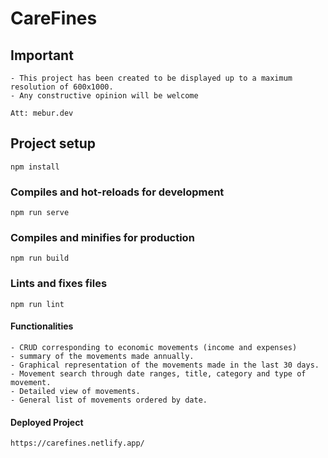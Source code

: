# CareFines

## Important
```
- This project has been created to be displayed up to a maximum resolution of 600x1000.
- Any constructive opinion will be welcome

Att: mebur.dev
```

## Project setup
```
npm install
```

### Compiles and hot-reloads for development
```
npm run serve
```

### Compiles and minifies for production
```
npm run build
```

### Lints and fixes files
```
npm run lint
```


#### Functionalities
```
- CRUD corresponding to economic movements (income and expenses)
- summary of the movements made annually.
- Graphical representation of the movements made in the last 30 days.
- Movement search through date ranges, title, category and type of movement.
- Detailed view of movements.
- General list of movements ordered by date.
```

#### Deployed Project
```
https://carefines.netlify.app/
```
 

